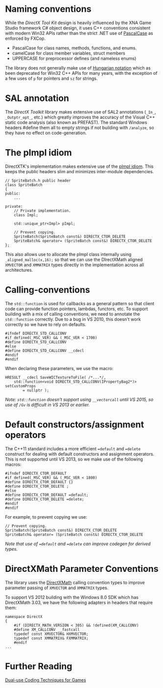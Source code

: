 # Naming conventions

While the _DirectX Tool Kit_ design is heavily influenced by the XNA Game Studio framework C# object design, it uses C++ conventions consistent with modern Win32 APIs rather than the strict .NET use of [PascalCase](https://en.wikipedia.org/wiki/CamelCase) as enforced by FXCop.

* PascalCase for class names, methods, functions, and enums.
* camelCase for class member variables, struct members
* UPPERCASE for preprocessor defines (and nameless enums)

The library does not generally make use of [Hungarian notation](https://en.wikipedia.org/wiki/Hungarian_notation) which as been deprecated for Win32 C++ APIs for many years, with the exception of a few uses of ``p`` for pointers and ``sz`` for strings.

# SAL annotation
The _DirectX Toolkit_ library makes extensive use of SAL2 annotations (``_In_``, ``_Outptr_opt_``, etc.) which greatly improves the accuracy of the Visual C++ static code analysis (also known as PREFAST). The standard Windows headers #define them all to empty strings if not building with ``/analyze``, so they have no effect on code-generation.

# The pImpl idiom
DirectXTK's implementation makes extensive use of the [pImpl idiom](http://en.wikipedia.org/wiki/Opaque_pointer). This keeps the public headers slim and minimizes inter-module dependencies.

    // SpriteBatch.h public header
    class SpriteBatch
    {
    public:
        ...
    
    private:
        // Private implementation.
        class Impl;
    
        std::unique_ptr<Impl> pImpl;
    
        // Prevent copying.
        SpriteBatch(SpriteBatch const&) DIRECTX_CTOR_DELETE
        SpriteBatch& operator= (SpriteBatch const&) DIRECTX_CTOR_DELETE
    };

This also allows use to allocate the pImpl class internally using ``_aligned_malloc(x,16);`` so that we can use the DIrectXMath aligned ``XMVECTOR`` and ``XMMATRIX`` types directly in the implementation across all architectures.

# Calling-conventions
The ``std::function`` is used for callbacks as a general pattern so that client code can provide function pointers, lambdas, functors, etc. To support building with a mix of calling conventions, we need to annotate the ``std::function`` correctly. Due to a bug in VS 2010, this doesn't work correctly so we have to rely on defaults.

    #ifndef DIRECTX_STD_CALLCONV
    #if defined(_MSC_VER) && (_MSC_VER < 1700)
    #define DIRECTX_STD_CALLCONV
    #else
    #define DIRECTX_STD_CALLCONV __cdecl
    #endif
    #endif

When declaring these parameters, we use the macro:

    HRESULT __cdecl SaveWICTextureToFile( /*...*/,
        std::function<void DIRECTX_STD_CALLCONV(IPropertyBag2*)> setCustomProps
            = nullptr );

_Note: ``std::function`` doesn't support using ``__vectorcall`` until VS 2015, so use of ``/Gv`` is difficult in VS 2013 or earlier._

# Default constructors/assignment operators
The C++11 standard includes a more efficient ``=default`` and ``=delete`` construct for dealing with default constructors and assignment operators. This is not supported until VS 2013, so we make use of the following macros:

    #ifndef DIRECTX_CTOR_DEFAULT
    #if defined(_MSC_VER) && (_MSC_VER < 1800)
    #define DIRECTX_CTOR_DEFAULT {}
    #define DIRECTX_CTOR_DELETE ;
    #else
    #define DIRECTX_CTOR_DEFAULT =default;
    #define DIRECTX_CTOR_DELETE =delete;
    #endif
    #endif

For example, to prevent copying we use:

    // Prevent copying.
    SpriteBatch(SpriteBatch const&) DIRECTX_CTOR_DELETE
    SpriteBatch& operator= (SpriteBatch const&) DIRECTX_CTOR_DELETE

_Note that use of ``=default`` and ``=delete`` can improve codegen for derived types._

# DirectXMath Parameter Conventions
The library uses the [DirectXMath](https://msdn.microsoft.com/en-us/library/windows/desktop/ee418728.aspx#Call_Conventions) calling convention types to improve parameter passing of ``XMVECTOR`` and ``XMMATRIX`` types.

To support VS 2012 building with the Windows 8.0 SDK which has DirectXMath 3.03, we have the following adapters in headers that require them:

    namespace DirectX
    {
        #if (DIRECTX_MATH_VERSION < 305) && !defined(XM_CALLCONV)
        #define XM_CALLCONV __fastcall
        typedef const XMVECTOR& HXMVECTOR;
        typedef const XMMATRIX& FXMMATRIX;
        #endif
    ...

# Further Reading
[Dual-use Coding Techniques for Games](http://blogs.msdn.com/b/chuckw/archive/2012/09/17/dual-use-coding-techniques-for-games.aspx)
